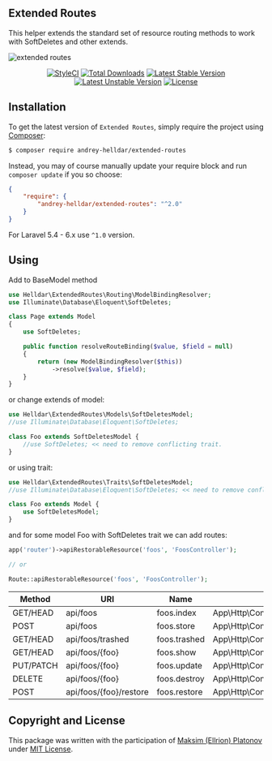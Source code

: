 ## Extended Routes

This helper extends the standard set of resource routing methods to work with SoftDeletes and other extends.

![extended routes](https://user-images.githubusercontent.com/10347617/42057776-0d4ad46a-7b27-11e8-88c9-36248498818c.png)

<p align="center">
    <a href="https://styleci.io/repos/138897572"><img src="https://styleci.io/repos/138897572/shield" alt="StyleCI" /></a>
    <a href="https://packagist.org/packages/andrey-helldar/extended-routes"><img src="https://img.shields.io/packagist/dt/andrey-helldar/extended-routes.svg?style=flat-square" alt="Total Downloads" /></a>
    <a href="https://packagist.org/packages/andrey-helldar/extended-routes"><img src="https://img.shields.io/github/v/release/andrey-helldar/extended-routes?label=stable&style=flat-square" alt="Latest Stable Version" /></a>
    <a href="https://packagist.org/packages/andrey-helldar/extended-routes"><img src="https://img.shields.io/badge/unstable-dev--master-orange?style=flat-square" alt="Latest Unstable Version" /></a>
    <a href="LICENSE"><img src="https://img.shields.io/packagist/l/andrey-helldar/extended-routes.svg?style=flat-square" alt="License" /></a>
</p>


## Installation

To get the latest version of `Extended Routes`, simply require the project using [Composer](https://getcomposer.org):

```bash
$ composer require andrey-helldar/extended-routes
```

Instead, you may of course manually update your require block and run `composer update` if you so choose:

```json
{
    "require": {
        "andrey-helldar/extended-routes": "^2.0"
    }
}
```

For Laravel 5.4 - 6.x use `^1.0` version.


## Using

Add to BaseModel method

```php
use Helldar\ExtendedRoutes\Routing\ModelBindingResolver;
use Illuminate\Database\Eloquent\SoftDeletes;

class Page extends Model
{
    use SoftDeletes;

    public function resolveRouteBinding($value, $field = null)
    {
        return (new ModelBindingResolver($this))
            ->resolve($value, $field);
    }
}
```

or change extends of model:

```php
use Helldar\ExtendedRoutes\Models\SoftDeletesModel;
//use Illuminate\Database\Eloquent\SoftDeletes;

class Foo extends SoftDeletesModel {
    //use SoftDeletes; << need to remove conflicting trait.
}
```

or using trait:
```php
use Helldar\ExtendedRoutes\Traits\SoftDeletesModel;
//use Illuminate\Database\Eloquent\SoftDeletes; << need to remove conflicting trait.

class Foo extends Model {
    use SoftDeletesModel;
}
```

and for some model Foo with SoftDeletes trait we can add routes:

```php
app('router')->apiRestorableResource('foos', 'FoosController');

// or

Route::apiRestorableResource('foos', 'FoosController');
```

| Method | URI | Name | Action | Middleware |
|---|---|---|---|---|
| GET/HEAD  | api/foos               | foos.index   | App\Http\Controllers\FoosController@index     | api |
| POST      | api/foos               | foos.store   | App\Http\Controllers\FoosController@store     | api |
| GET/HEAD  | api/foos/trashed       | foos.trashed | App\Http\Controllers\FoosController@trashed   | api |
| GET/HEAD  | api/foos/{foo}         | foos.show    | App\Http\Controllers\FoosController@show      | api |
| PUT/PATCH | api/foos/{foo}         | foos.update  | App\Http\Controllers\FoosController@update    | api |
| DELETE    | api/foos/{foo}         | foos.destroy | App\Http\Controllers\FoosController@destroy   | api |
| POST      | api/foos/{foo}/restore | foos.restore | App\Http\Controllers\FoosController@restore   | api |


## Copyright and License

This package was written with the participation of [Maksim (Ellrion) Platonov](https://github.com/Ellrion/) under [MIT License](LICENSE).


